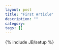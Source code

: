 ```yaml
---
layout: post
title: "First Article"
description: ""
category: 
tags: []
---
```

{% include JB/setup %}
